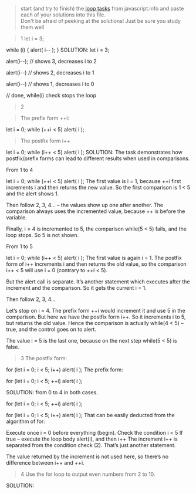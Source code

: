 > start (and try to finish) the [loop tasks](https://javascript.info/while-for) from javascript.info and paste each of your solutions into this file.  
> Don't be afraid of peeking at the solutions!  Just be sure you study them well

>1
let i = 3;

while (i) {
  alert( i-- );
}
SOLUTION:
let i = 3;

alert(i--); // shows 3, decreases i to 2

alert(i--) // shows 2, decreases i to 1

alert(i--) // shows 1, decreases i to 0

// done, while(i) check stops the loop

>2

>The prefix form ++i:

let i = 0;
while (++i < 5) alert( i );

>The postfix form i++

let i = 0;
while (i++ < 5) alert( i );
SOLUTION:
The task demonstrates how postfix/prefix forms can lead to different results when used in comparisons.

From 1 to 4

 let i = 0;
while (++i < 5) alert( i );
The first value is i = 1, because ++i first increments i and then returns the new value. So the first comparison is 1 < 5 and the alert shows 1.

Then follow 2, 3, 4… – the values show up one after another. The comparison always uses the incremented value, because ++ is before the variable.

Finally, i = 4 is incremented to 5, the comparison while(5 < 5) fails, and the loop stops. So 5 is not shown.

From 1 to 5

 let i = 0;
while (i++ < 5) alert( i );
The first value is again i = 1. The postfix form of i++ increments i and then returns the old value, so the comparison i++ < 5 will use i = 0 (contrary to ++i < 5).

But the alert call is separate. It’s another statement which executes after the increment and the comparison. So it gets the current i = 1.

Then follow 2, 3, 4…

Let’s stop on i = 4. The prefix form ++i would increment it and use 5 in the comparison. But here we have the postfix form i++. So it increments i to 5, but returns the old value. Hence the comparison is actually while(4 < 5) – true, and the control goes on to alert.

The value i = 5 is the last one, because on the next step while(5 < 5) is false.

>3
The postfix form:

for (let i = 0; i < 5; i++) alert( i );
The prefix form:

for (let i = 0; i < 5; ++i) alert( i );

SOLUTION: from 0 to 4 in both cases.

 for (let i = 0; i < 5; ++i) alert( i );

for (let i = 0; i < 5; i++) alert( i );
That can be easily deducted from the algorithm of for:

Execute once i = 0 before everything (begin).
Check the condition i < 5
If true – execute the loop body alert(i), and then i++
The increment i++ is separated from the condition check (2). That’s just another statement.

The value returned by the increment is not used here, so there’s no difference between i++ and ++i.

>4
Use the for loop to output even numbers from 2 to 10.

SOLUTION:
